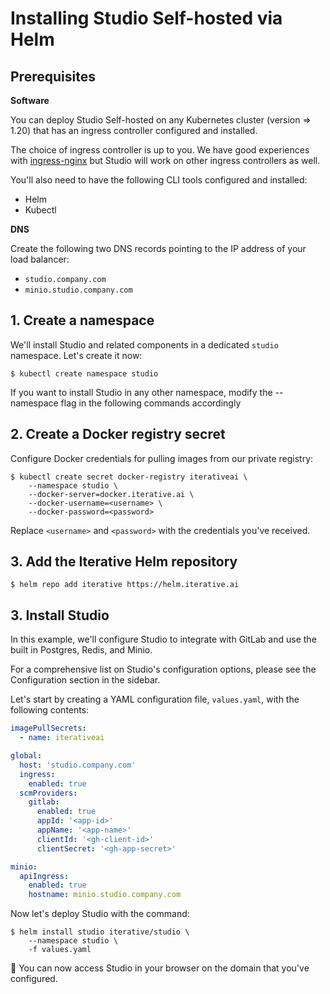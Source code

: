 # Installing Studio Self-hosted via Helm

## Prerequisites

**Software**

You can deploy Studio Self-hosted on any Kubernetes cluster (version => 1.20)
that has an ingress controller configured and installed.

The choice of ingress controller is up to you. We have good experiences with
[ingress-nginx](https://a) but Studio will work on other ingress controllers as
well.

You'll also need to have the following CLI tools configured and installed:

- Helm
- Kubectl

**DNS**

Create the following two DNS records pointing to the IP address of your load
balancer:

- `studio.company.com`
- `minio.studio.company.com`

## 1. Create a namespace

We'll install Studio and related components in a dedicated `studio` namespace.
Let's create it now:

```shell
$ kubectl create namespace studio
```

<admon type="tip">

If you want to install Studio in any other namespace, modify the --namespace
flag in the following commands accordingly

</admon>

## 2. Create a Docker registry secret

Configure Docker credentials for pulling images from our private registry:

```shell
$ kubectl create secret docker-registry iterativeai \
    --namespace studio \
    --docker-server=docker.iterative.ai \
    --docker-username=<username> \
    --docker-password=<password>
```

Replace `<username>` and `<password>` with the credentials you've received.

## 3. Add the Iterative Helm repository

```shell
$ helm repo add iterative https://helm.iterative.ai
```

## 3. Install Studio

In this example, we'll configure Studio to integrate with GitLab and use the
built in Postgres, Redis, and Minio.

<admon info="tip">

For a comprehensive list on Studio's configuration options, please see the
Configuration section in the sidebar.

</admon>

Let's start by creating a YAML configuration file, `values.yaml`, with the
following contents:

```yaml
imagePullSecrets:
  - name: iterativeai

global:
  host: 'studio.company.com'
  ingress:
    enabled: true
  scmProviders:
    gitlab:
      enabled: true
      appId: '<app-id>'
      appName: '<app-name>'
      clientId: '<gh-client-id>'
      clientSecret: '<gh-app-secret>'

minio:
  apiIngress:
    enabled: true
    hostname: minio.studio.company.com
```

Now let's deploy Studio with the command:

```shell
$ helm install studio iterative/studio \
    --namespace studio \
    -f values.yaml
```

🎉 You can now access Studio in your browser on the domain that you've
configured.
